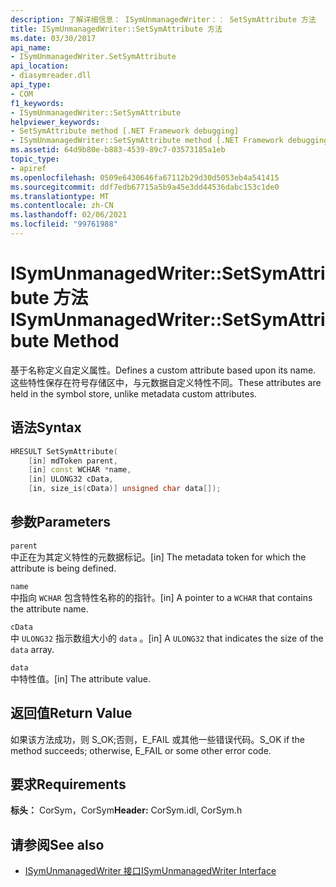 ```yaml
---
description: 了解详细信息： ISymUnmanagedWriter：： SetSymAttribute 方法
title: ISymUnmanagedWriter::SetSymAttribute 方法
ms.date: 03/30/2017
api_name:
- ISymUnmanagedWriter.SetSymAttribute
api_location:
- diasymreader.dll
api_type:
- COM
f1_keywords:
- ISymUnmanagedWriter::SetSymAttribute
helpviewer_keywords:
- SetSymAttribute method [.NET Framework debugging]
- ISymUnmanagedWriter::SetSymAttribute method [.NET Framework debugging]
ms.assetid: 64d9b80e-b883-4539-89c7-03573185a1eb
topic_type:
- apiref
ms.openlocfilehash: 0509e6430646fa67112b29d30d5053eb4a541415
ms.sourcegitcommit: ddf7edb67715a5b9a45e3dd44536dabc153c1de0
ms.translationtype: MT
ms.contentlocale: zh-CN
ms.lasthandoff: 02/06/2021
ms.locfileid: "99761988"
---
```

# <a name="isymunmanagedwritersetsymattribute-method"></a><span data-ttu-id="ff6d5-103">ISymUnmanagedWriter::SetSymAttribute 方法</span><span class="sxs-lookup"><span data-stu-id="ff6d5-103">ISymUnmanagedWriter::SetSymAttribute Method</span></span>

<span data-ttu-id="ff6d5-104">基于名称定义自定义属性。</span><span class="sxs-lookup"><span data-stu-id="ff6d5-104">Defines a custom attribute based upon its name.</span></span> <span data-ttu-id="ff6d5-105">这些特性保存在符号存储区中，与元数据自定义特性不同。</span><span class="sxs-lookup"><span data-stu-id="ff6d5-105">These attributes are held in the symbol store, unlike metadata custom attributes.</span></span>  
  
## <a name="syntax"></a><span data-ttu-id="ff6d5-106">语法</span><span class="sxs-lookup"><span data-stu-id="ff6d5-106">Syntax</span></span>  
  
```cpp  
HRESULT SetSymAttribute(  
    [in] mdToken parent,  
    [in] const WCHAR *name,  
    [in] ULONG32 cData,  
    [in, size_is(cData)] unsigned char data[]);  
```  
  
## <a name="parameters"></a><span data-ttu-id="ff6d5-107">参数</span><span class="sxs-lookup"><span data-stu-id="ff6d5-107">Parameters</span></span>  

 `parent`  
 <span data-ttu-id="ff6d5-108">中正在为其定义特性的元数据标记。</span><span class="sxs-lookup"><span data-stu-id="ff6d5-108">[in] The metadata token for which the attribute is being defined.</span></span>  
  
 `name`  
 <span data-ttu-id="ff6d5-109">中指向 `WCHAR` 包含特性名称的的指针。</span><span class="sxs-lookup"><span data-stu-id="ff6d5-109">[in] A pointer to a `WCHAR` that contains the attribute name.</span></span>  
  
 `cData`  
 <span data-ttu-id="ff6d5-110">中 `ULONG32` 指示数组大小的 `data` 。</span><span class="sxs-lookup"><span data-stu-id="ff6d5-110">[in] A `ULONG32` that indicates the size of the `data` array.</span></span>  
  
 `data`  
 <span data-ttu-id="ff6d5-111">中特性值。</span><span class="sxs-lookup"><span data-stu-id="ff6d5-111">[in] The attribute value.</span></span>  
  
## <a name="return-value"></a><span data-ttu-id="ff6d5-112">返回值</span><span class="sxs-lookup"><span data-stu-id="ff6d5-112">Return Value</span></span>  

 <span data-ttu-id="ff6d5-113">如果该方法成功，则 S_OK;否则，E_FAIL 或其他一些错误代码。</span><span class="sxs-lookup"><span data-stu-id="ff6d5-113">S_OK if the method succeeds; otherwise, E_FAIL or some other error code.</span></span>  
  
## <a name="requirements"></a><span data-ttu-id="ff6d5-114">要求</span><span class="sxs-lookup"><span data-stu-id="ff6d5-114">Requirements</span></span>  

 <span data-ttu-id="ff6d5-115">**标头：** CorSym，CorSym</span><span class="sxs-lookup"><span data-stu-id="ff6d5-115">**Header:** CorSym.idl, CorSym.h</span></span>  
  
## <a name="see-also"></a><span data-ttu-id="ff6d5-116">请参阅</span><span class="sxs-lookup"><span data-stu-id="ff6d5-116">See also</span></span>

- [<span data-ttu-id="ff6d5-117">ISymUnmanagedWriter 接口</span><span class="sxs-lookup"><span data-stu-id="ff6d5-117">ISymUnmanagedWriter Interface</span></span>](isymunmanagedwriter-interface.md)
